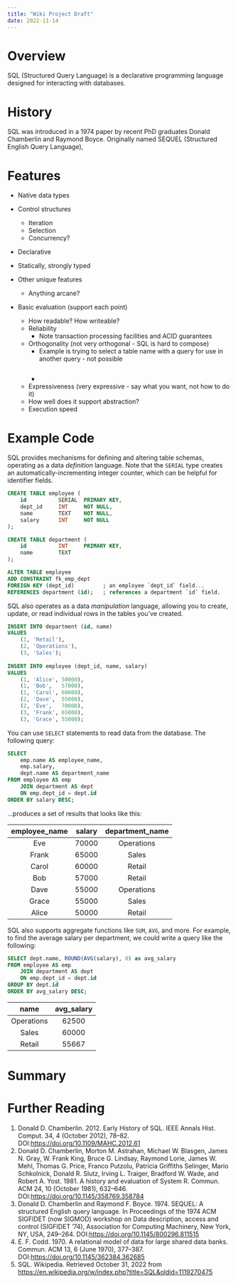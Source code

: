 ```yaml
---
title: "Wiki Project Draft"
date: 2022-11-14
---
```


# Overview

SQL (Structured Query Language) is a declarative programming language designed for interacting with databases.

# History

SQL was introduced in a 1974 paper by recent PhD graduates Donald Chamberlin and Raymond Boyce. Originally named SEQUEL (Structured English Query Language),

# Features

* Native data types
* Control structures
	* Iteration
	* Selection
	* Concurrency?
* Declarative
* Statically, strongly typed
* Other unique features
	* Anything arcane?

* Basic evaluation (support each point)
	* How readable? How writeable?
	* Reliability
		* Note transaction processing facilities and ACID guarantees
	* Orthogonality (not very orthogonal - SQL is hard to compose)
		* Example is trying to select a table name with a query for use in another query - not possible
		  ```sql
		  
		  ```
		* 
	* Expressiveness (very expressive - say what you want, not how to do it)
	* How well does it support abstraction?
	* Execution speed

# Example Code

SQL provides mechanisms for defining and altering table schemas, operating as a data *definition* language. Note that the `SERIAL` type creates an automatically-incrementing integer counter, which can be helpful for identifier fields.

```sql
CREATE TABLE employee (
    id 	  	    SERIAL 	PRIMARY KEY,
	dept_id     INT 	NOT NULL,
    name 	  	TEXT 	NOT NULL,
    salary  	INT 	NOT NULL
);

CREATE TABLE department (
    id 			INT 	PRIMARY KEY,
    name 		TEXT
);

ALTER TABLE employee
ADD CONSTRAINT fk_emp_dept
FOREIGN KEY (dept_id)         ; an employee `dept_id` field...
REFERENCES department (id);   ; references a department `id` field.
```

SQL also operates as a data *manipulation* language, allowing you to create, update, or read individual rows in the tables you've created.

```sql
INSERT INTO department (id, name)
VALUES
	(1, 'Retail'),
    (2, 'Operations'),
    (3, 'Sales');
    
INSERT INTO employee (dept_id, name, salary)
VALUES
	(1, 'Alice', 50000),
	(1, 'Bob',   57000),
    (1, 'Carol', 60000),
    (2, 'Dave',  55000),
    (2, 'Eve',   70000),
    (3, 'Frank', 65000),
    (3, 'Grace', 55000);
```

You can use `SELECT` statements to read data from the database. The following query:

```sql
SELECT
	emp.name AS employee_name,
    emp.salary,
    dept.name AS department_name
FROM employee AS emp
	JOIN department AS dept 
    ON emp.dept_id = dept.id
ORDER BY salary DESC;
```

...produces a set of results that looks like this:

| employee_name | salary | department_name |
| :-----------: | :----: | :-------------: |
| Eve           | 70000  | Operations      |
| Frank         | 65000  | Sales           |
| Carol         | 60000  | Retail          |
| Bob           | 57000  | Retail          |
| Dave          | 55000  | Operations      |
| Grace         | 55000  | Sales           |
| Alice         | 50000  | Retail          |

SQL also supports aggregate functions like `SUM`, `AVG`, and more. For example, to find the average salary per department, we could write a query like the following:

```sql
SELECT dept.name, ROUND(AVG(salary), 0) as avg_salary
FROM employee AS emp
	JOIN department AS dept
	ON emp.dept_id = dept.id
GROUP BY dept.id
ORDER BY avg_salary DESC;
```

| name       | avg_salary |
| :--------: | :--------: |
| Operations | 62500      |
| Sales      | 60000      |
| Retail     | 55667      |

# Summary



# Further Reading

1. Donald D. Chamberlin. 2012. Early History of SQL. IEEE Annals Hist. Comput. 34, 4 (October 2012), 78–82. DOI:https://doi.org/10.1109/MAHC.2012.61
2. Donald D. Chamberlin, Morton M. Astrahan, Michael W. Blasgen, James N. Gray, W. Frank King, Bruce G. Lindsay, Raymond Lorie, James W. Mehl, Thomas G. Price, Franco Putzolu, Patricia Griffiths Selinger, Mario Schkolnick, Donald R. Slutz, Irving L. Traiger, Bradford W. Wade, and Robert A. Yost. 1981. A history and evaluation of System R. Commun. ACM 24, 10 (October 1981), 632–646. DOI:https://doi.org/10.1145/358769.358784
3. Donald D. Chamberlin and Raymond F. Boyce. 1974. SEQUEL: A structured English query language. In Proceedings of the 1974 ACM SIGFIDET (now SIGMOD) workshop on Data description, access and control (SIGFIDET ’74), Association for Computing Machinery, New York, NY, USA, 249–264. DOI:https://doi.org/10.1145/800296.811515
4. E. F. Codd. 1970. A relational model of data for large shared data banks. Commun. ACM 13, 6 (June 1970), 377–387. DOI:https://doi.org/10.1145/362384.362685
5. SQL. Wikipedia. Retrieved October 31, 2022 from https://en.wikipedia.org/w/index.php?title=SQL&oldid=1119270475